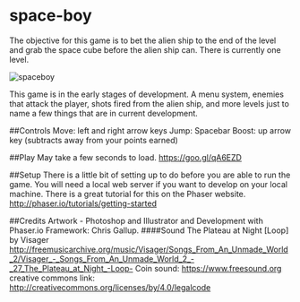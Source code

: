 # space-boy
The objective for this game is to bet the alien ship to the end of the level and grab the space cube before the alien ship can.  There is currently one level. 

![spaceboy](https://cloud.githubusercontent.com/assets/19313175/16129031/c0c15cb0-33c8-11e6-9709-dac15952978e.PNG)

This game is in the early stages of development.  A menu system, enemies that attack the player, shots fired from the alien ship, and more levels just to name a few things that are in current development. 

##Controls
           Move: left and right arrow keys
           Jump: Spacebar
           Boost: up arrow key (subtracts away from your points earned)
           
##Play
May take a few seconds to load. https://goo.gl/qA6EZD


##Setup 
There is a little bit of setting up to do before you are able to run the game.  You will need a local web server if you want to develop on your local machine. There is a great tutorial for this on the Phaser website. http://phaser.io/tutorials/getting-started

##Credits
Artwork - Photoshop and Illustrator and Development with Phaser.io Framework: Chris Gallup. 
####Sound
The Plateau at Night [Loop] by Visager 
http://freemusicarchive.org/music/Visager/Songs_From_An_Unmade_World_2/Visager_-_Songs_From_An_Unmade_World_2_-_27_The_Plateau_at_Night_-Loop-
Coin sound: https://www.freesound.org
creative commons link: 
http://creativecommons.org/licenses/by/4.0/legalcode

